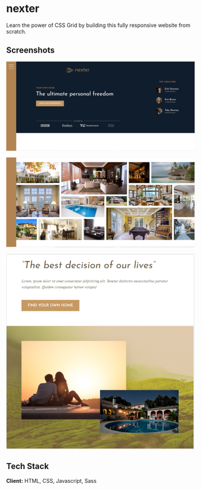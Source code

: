 # nexter

Learn the power of CSS Grid by building this fully responsive website from scratch.


## Screenshots

![Header](https://github.com/HimanshuDotcom/nexter/blob/master/images/img.png?raw=true)

![Gallery](https://github.com/HimanshuDotcom/nexter/blob/master/images/img2.png?raw=true)

![Mobile](https://github.com/HimanshuDotcom/nexter/blob/master/images/img3.png?raw=true)
   
  
## Tech Stack

**Client:** HTML, CSS, Javascript, Sass

